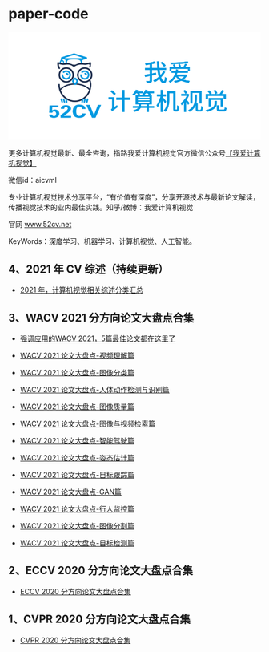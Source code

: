 # paper-code

<div align="center">
  <img src="image/52CV1.png" width="600"/>
</div>


更多计算机视觉最新、最全咨询，指路我爱计算机视觉官方微信公众号[【我爱计算机视觉】](https://mp.weixin.qq.com/s/BxzK_MR372BsF_p81Tdx1A)

微信id：aicvml

专业计算机视觉技术分享平台，“有价值有深度”，分享开源技术与最新论文解读，传播视觉技术的业内最佳实践。知乎/微博：我爱计算机视觉

官网 www.52cv.net

KeyWords：深度学习、机器学习、计算机视觉、人工智能。


## 4、2021 年 CV 综述（持续更新）

- [2021 年，计算机视觉相关综述分类汇总](https://github.com/52CV/2021-CV-Survey)



## 3、WACV 2021 分方向论文大盘点合集

- [强调应用的WACV 2021，5篇最佳论文都在这里了](https://zhuanlan.zhihu.com/p/352042288)

- [WACV 2021 论文大盘点-视频理解篇](https://zhuanlan.zhihu.com/p/349956079)

- [WACV 2021 论文大盘点-图像分类篇](https://zhuanlan.zhihu.com/p/349768994)

- [WACV 2021 论文大盘点-人体动作检测与识别篇](https://zhuanlan.zhihu.com/p/349204409)

- [WACV 2021 论文大盘点-图像质量篇](https://zhuanlan.zhihu.com/p/348695402)

- [WACV 2021 论文大盘点-图像与视频检索篇](https://zhuanlan.zhihu.com/p/348494198)

- [WACV 2021 论文大盘点-智能驾驶篇](https://zhuanlan.zhihu.com/p/348493677)

- [WACV 2021 论文大盘点-姿态估计篇](https://zhuanlan.zhihu.com/p/347574252)

- [WACV 2021 论文大盘点-目标跟踪篇](https://zhuanlan.zhihu.com/p/347303230)

- [WACV 2021 论文大盘点-GAN篇](https://zhuanlan.zhihu.com/p/347032297)

- [WACV 2021 论文大盘点-行人监控篇](https://zhuanlan.zhihu.com/p/346133693)

- [WACV 2021 论文大盘点-图像分割篇](https://zhuanlan.zhihu.com/p/345861558)

- [WACV 2021 论文大盘点-目标检测篇](https://zhuanlan.zhihu.com/p/345311150)



## 2、ECCV 2020 分方向论文大盘点合集

- [ECCV 2020 分方向论文大盘点合集](https://github.com/52CV/ECCV-2020-Papers)

## 1、CVPR 2020 分方向论文大盘点合集

- [CVPR 2020 分方向论文大盘点合集](https://github.com/52CV/CVPR-2020-Papers)
